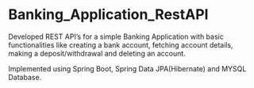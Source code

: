 # Banking_Application_RestAPI

Developed REST API’s for a simple Banking Application with basic functionalities like creating a bank account, fetching account details, making a deposit/withdrawal and deleting an account. 

Implemented using Spring Boot, Spring Data JPA(Hibernate) and MYSQL Database.

